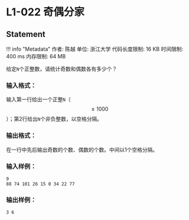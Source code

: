 
# L1-022 奇偶分家

## Statement

!!! info "Metadata"
    作者: 陈越
    单位: 浙江大学
    代码长度限制: 16 KB
    时间限制: 400 ms
    内存限制: 64 MB

给定`N`个正整数，请统计奇数和偶数各有多少个？

### 输入格式：

输入第一行给出一个正整`N`（$$\le 1000$$）；第2行给出`N`个非负整数，以空格分隔。

### 输出格式：

在一行中先后输出奇数的个数、偶数的个数。中间以1个空格分隔。

### 输入样例：
```plaintext
9
88 74 101 26 15 0 34 22 77
```

### 输出样例：
```plaintext
3 6
```

